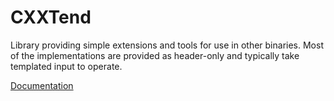 # CXXTend

Library providing simple extensions and tools for use in other binaries. Most of the implementations are provided as header-only and typically take templated input to operate.

[Documentation](https://www.github.com/pages/HeavyHat/cxxtend)
